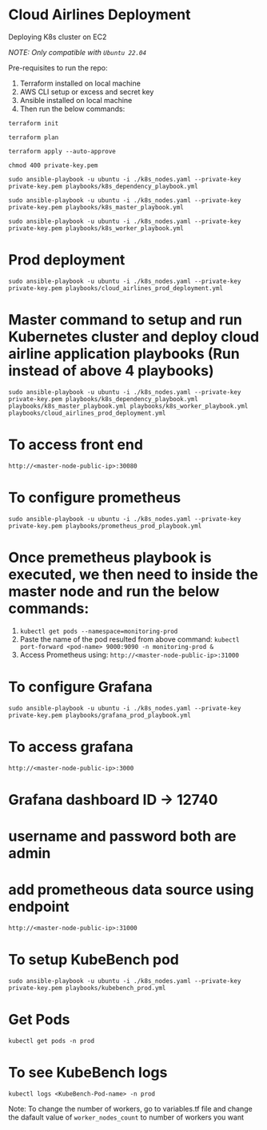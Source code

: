 # Cloud Airlines Deployment

Deploying K8s cluster on EC2

*NOTE: Only compatible with `Ubuntu 22.04`*

Pre-requisites to run the repo:
1) Terraform installed on local machine
2) AWS CLI setup or excess and secret key
3) Ansible installed on local machine
4) Then run the below commands:

`terraform init`

`terraform plan`

`terraform apply --auto-approve`

`chmod 400 private-key.pem`

`sudo ansible-playbook -u ubuntu -i ./k8s_nodes.yaml --private-key private-key.pem playbooks/k8s_dependency_playbook.yml`

`sudo ansible-playbook -u ubuntu -i ./k8s_nodes.yaml --private-key private-key.pem playbooks/k8s_master_playbook.yml`

`sudo ansible-playbook -u ubuntu -i ./k8s_nodes.yaml --private-key private-key.pem playbooks/k8s_worker_playbook.yml`

# Prod deployment
`sudo ansible-playbook -u ubuntu -i ./k8s_nodes.yaml --private-key private-key.pem playbooks/cloud_airlines_prod_deployment.yml`

# Master command to setup and run Kubernetes cluster and deploy cloud airline application playbooks (Run instead of above 4 playbooks)
`sudo ansible-playbook -u ubuntu -i ./k8s_nodes.yaml --private-key private-key.pem playbooks/k8s_dependency_playbook.yml playbooks/k8s_master_playbook.yml playbooks/k8s_worker_playbook.yml playbooks/cloud_airlines_prod_deployment.yml`


# To access front end
`http://<master-node-public-ip>:30080`

# To configure prometheus
`sudo ansible-playbook -u ubuntu -i ./k8s_nodes.yaml --private-key private-key.pem playbooks/prometheus_prod_playbook.yml`

# Once premetheus playbook is executed, we then need to inside the master node and run the below commands:
1) `kubectl get pods --namespace=monitoring-prod`
2) Paste the name of the pod resulted from above command:
    `kubectl port-forward <pod-name> 9000:9090 -n monitoring-prod &` 
3) Access Prometheus using:
    `http://<master-node-public-ip>:31000`

# To configure Grafana
`sudo ansible-playbook -u ubuntu -i ./k8s_nodes.yaml --private-key private-key.pem playbooks/grafana_prod_playbook.yml`

# To access grafana
`http://<master-node-public-ip>:3000`

# Grafana dashboard ID -> 12740

# username and password both are admin
# add prometheous data source using endpoint 
`http://<master-node-public-ip>:31000`


# To setup KubeBench pod
`sudo ansible-playbook -u ubuntu -i ./k8s_nodes.yaml --private-key private-key.pem playbooks/kubebench_prod.yml`

# Get Pods
`kubectl get pods -n prod`

# To see KubeBench logs
`kubectl logs <KubeBench-Pod-name> -n prod`


Note: To change the number of workers, go to variables.tf file and change the dafault value of `worker_nodes_count` to number of workers you want




